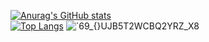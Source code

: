 [![Anurag's GitHub stats](https://github-readme-stats.vercel.app/api?username=efojug&count_private=true&show_icons=true&include_all_commits=true&theme=vue)](https://github.com/anuraghazra/github-readme-stats)  
[![Top Langs](https://github-readme-stats.vercel.app/api/top-langs/?username=efojug&layout=compact&theme=vue)](https://github.com/anuraghazra/github-readme-stats)
![`69_{}UJB5T2WCBQ2YRZ_X8](https://user-images.githubusercontent.com/62538970/183424106-b7456af2-e239-4b92-8db3-55a56a018757.png)
